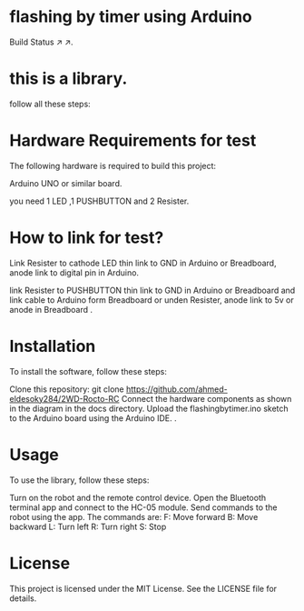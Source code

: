  # flashing by timer using Arduino

Build Status ↗ ↗.
# this is a library.
follow all these steps:

# Hardware Requirements for test

The following hardware is required to build this project:

Arduino UNO or similar board.

you need 1 LED ,1 PUSHBUTTON and 2 Resister. 

# How to link for test?

Link Resister to cathode LED thin link to GND in Arduino or Breadboard, anode link to digital pin in Arduino.

link Resister to PUSHBUTTON thin link to GND in Arduino or Breadboard and link cable to Arduino form Breadboard or unden Resister, anode link to 5v or anode in Breadboard  .


# Installation

To install the software, follow these steps:

Clone this repository: git clone https://github.com/ahmed-eldesoky284/2WD-Rocto-RC Connect the hardware components as shown in the diagram in the docs directory. Upload the flashingbytimer.ino sketch to the Arduino board using the Arduino IDE. .

# Usage

To use the library, follow these steps:

Turn on the robot and the remote control device. Open the Bluetooth terminal app and connect to the HC-05 module. Send commands to the robot using the app. The commands are: F: Move forward B: Move backward L: Turn left R: Turn right S: Stop

# License

This project is licensed under the MIT License. See the LICENSE file for details.

